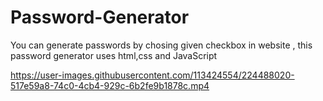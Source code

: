 # Password-Generator
You can generate passwords by chosing given checkbox in website , this password generator uses html,css and JavaScript


https://user-images.githubusercontent.com/113424554/224488020-517e59a8-74c0-4cb4-929c-6b2fe9b1878c.mp4

